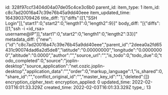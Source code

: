 id: 328f97ccf3404d04a07de05c4ce3c6b0
parent_id: 
item_type: 1
item_id: c8c7ad20016a47c39e76b45a9dd40eee
item_updated_time: 1643903709426
title_diff: "[{\"diffs\":[[1,\"SSH Login\"]],\"start1\":0,\"start2\":0,\"length1\":0,\"length2\":9}]"
body_diff: "[{\"diffs\":[[1,\"ssh -i &lt;id_rsa&gt; username@IP\"]],\"start1\":0,\"start2\":0,\"length1\":0,\"length2\":33}]"
metadata_diff: {"new":{"id":"c8c7ad20016a47c39e76b45a9dd40eee","parent_id":"2deea0a2fd65431c90074dad6a2d5de8","latitude":"0.00000000","longitude":"0.00000000","altitude":"0.0000","author":"","source_url":"","is_todo":0,"todo_due":0,"todo_completed":0,"source":"joplin-desktop","source_application":"net.cozic.joplin-desktop","application_data":"","order":0,"markup_language":1,"is_shared":0,"share_id":"","conflict_original_id":"","master_key_id":""},"deleted":[]}
encryption_cipher_text: 
encryption_applied: 0
updated_time: 2022-02-03T16:01:33.329Z
created_time: 2022-02-03T16:01:33.329Z
type_: 13